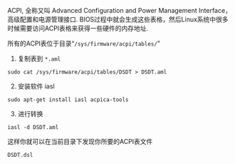 
ACPI, 全称又叫 Advanced Configuration and Power Management Interface， 高级配置和电源管理接口. BIOS过程中就会生成这些表格，然后Linux系统中很多时候需要访问ACPI表格来获得一些硬件的内存地址. 

所有的ACPI表位于目录“`/sys/firmware/acpi/tables/`”

1. 复制表到 `*.aml`

`sudo cat /sys/firmware/acpi/tables/DSDT > DSDT.aml`

2. 安装软件 iasl

`sudo apt-get install iasl acpica-tools`

3. 进行转换

`iasl -d DSDT.aml`

这样你就可以在当前目录下发现你所要的ACPI表文件

`DSDT.dsl`